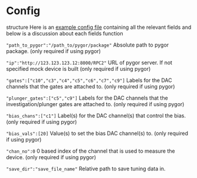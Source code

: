 # Config 
structure Here is an [example config file](demo_config.json) containing all the relevant fields and below is a discussion about each fields function 

``` "path_to_pygor":"/path_to/pygor/package" ``` 
Absolute path to pygor package. (only required if using pygor) 

``` "ip":"http://123.123.123.12:8000/RPC2" ``` 
URL of pygor server. If not specified mock device is built (only required if using pygor) 

``` "gates":["c10","c3","c4","c5","c6","c7","c9"] ``` 
Labels for the DAC channels that the gates are attached to. (only required if using pygor) 

``` "plunger_gates":["c5","c9"] ``` 
Labels for the DAC channels that the investigation/plunger gates are attached to. (only required if using pygor) 

``` "bias_chans":["c1"] ``` 
Label(s) for the DAC channel(s) that control the bias. (only required if using pygor) 

``` "bias_vals":[20] ``` 
Value(s) to set the bias DAC channel(s) to. (only required if using pygor) 

``` "chan_no":0 ``` 
0 based index of the channel that is used to measure the device. (only required if using pygor) 

``` "save_dir":"save_file_name" ``` 
Relative path to save tuning data in.
